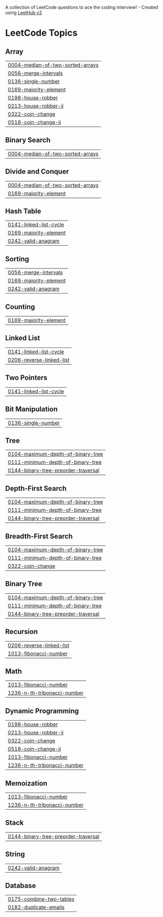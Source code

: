 A collection of LeetCode questions to ace the coding interview! - Created using [LeetHub v2](https://github.com/arunbhardwaj/LeetHub-2.0)
<!---LeetCode Topics Start-->
# LeetCode Topics
## Array
|  |
| ------- |
| [0004-median-of-two-sorted-arrays](https://github.com/notAryan10/Leetcode/tree/master/0004-median-of-two-sorted-arrays) |
| [0056-merge-intervals](https://github.com/notAryan10/Leetcode/tree/master/0056-merge-intervals) |
| [0136-single-number](https://github.com/notAryan10/Leetcode/tree/master/0136-single-number) |
| [0169-majority-element](https://github.com/notAryan10/Leetcode/tree/master/0169-majority-element) |
| [0198-house-robber](https://github.com/notAryan10/Leetcode/tree/master/0198-house-robber) |
| [0213-house-robber-ii](https://github.com/notAryan10/Leetcode/tree/master/0213-house-robber-ii) |
| [0322-coin-change](https://github.com/notAryan10/Leetcode/tree/master/0322-coin-change) |
| [0518-coin-change-ii](https://github.com/notAryan10/Leetcode/tree/master/0518-coin-change-ii) |
## Binary Search
|  |
| ------- |
| [0004-median-of-two-sorted-arrays](https://github.com/notAryan10/Leetcode/tree/master/0004-median-of-two-sorted-arrays) |
## Divide and Conquer
|  |
| ------- |
| [0004-median-of-two-sorted-arrays](https://github.com/notAryan10/Leetcode/tree/master/0004-median-of-two-sorted-arrays) |
| [0169-majority-element](https://github.com/notAryan10/Leetcode/tree/master/0169-majority-element) |
## Hash Table
|  |
| ------- |
| [0141-linked-list-cycle](https://github.com/notAryan10/Leetcode/tree/master/0141-linked-list-cycle) |
| [0169-majority-element](https://github.com/notAryan10/Leetcode/tree/master/0169-majority-element) |
| [0242-valid-anagram](https://github.com/notAryan10/Leetcode/tree/master/0242-valid-anagram) |
## Sorting
|  |
| ------- |
| [0056-merge-intervals](https://github.com/notAryan10/Leetcode/tree/master/0056-merge-intervals) |
| [0169-majority-element](https://github.com/notAryan10/Leetcode/tree/master/0169-majority-element) |
| [0242-valid-anagram](https://github.com/notAryan10/Leetcode/tree/master/0242-valid-anagram) |
## Counting
|  |
| ------- |
| [0169-majority-element](https://github.com/notAryan10/Leetcode/tree/master/0169-majority-element) |
## Linked List
|  |
| ------- |
| [0141-linked-list-cycle](https://github.com/notAryan10/Leetcode/tree/master/0141-linked-list-cycle) |
| [0206-reverse-linked-list](https://github.com/notAryan10/Leetcode/tree/master/0206-reverse-linked-list) |
## Two Pointers
|  |
| ------- |
| [0141-linked-list-cycle](https://github.com/notAryan10/Leetcode/tree/master/0141-linked-list-cycle) |
## Bit Manipulation
|  |
| ------- |
| [0136-single-number](https://github.com/notAryan10/Leetcode/tree/master/0136-single-number) |
## Tree
|  |
| ------- |
| [0104-maximum-depth-of-binary-tree](https://github.com/notAryan10/Leetcode/tree/master/0104-maximum-depth-of-binary-tree) |
| [0111-minimum-depth-of-binary-tree](https://github.com/notAryan10/Leetcode/tree/master/0111-minimum-depth-of-binary-tree) |
| [0144-binary-tree-preorder-traversal](https://github.com/notAryan10/Leetcode/tree/master/0144-binary-tree-preorder-traversal) |
## Depth-First Search
|  |
| ------- |
| [0104-maximum-depth-of-binary-tree](https://github.com/notAryan10/Leetcode/tree/master/0104-maximum-depth-of-binary-tree) |
| [0111-minimum-depth-of-binary-tree](https://github.com/notAryan10/Leetcode/tree/master/0111-minimum-depth-of-binary-tree) |
| [0144-binary-tree-preorder-traversal](https://github.com/notAryan10/Leetcode/tree/master/0144-binary-tree-preorder-traversal) |
## Breadth-First Search
|  |
| ------- |
| [0104-maximum-depth-of-binary-tree](https://github.com/notAryan10/Leetcode/tree/master/0104-maximum-depth-of-binary-tree) |
| [0111-minimum-depth-of-binary-tree](https://github.com/notAryan10/Leetcode/tree/master/0111-minimum-depth-of-binary-tree) |
| [0322-coin-change](https://github.com/notAryan10/Leetcode/tree/master/0322-coin-change) |
## Binary Tree
|  |
| ------- |
| [0104-maximum-depth-of-binary-tree](https://github.com/notAryan10/Leetcode/tree/master/0104-maximum-depth-of-binary-tree) |
| [0111-minimum-depth-of-binary-tree](https://github.com/notAryan10/Leetcode/tree/master/0111-minimum-depth-of-binary-tree) |
| [0144-binary-tree-preorder-traversal](https://github.com/notAryan10/Leetcode/tree/master/0144-binary-tree-preorder-traversal) |
## Recursion
|  |
| ------- |
| [0206-reverse-linked-list](https://github.com/notAryan10/Leetcode/tree/master/0206-reverse-linked-list) |
| [1013-fibonacci-number](https://github.com/notAryan10/Leetcode/tree/master/1013-fibonacci-number) |
## Math
|  |
| ------- |
| [1013-fibonacci-number](https://github.com/notAryan10/Leetcode/tree/master/1013-fibonacci-number) |
| [1236-n-th-tribonacci-number](https://github.com/notAryan10/Leetcode/tree/master/1236-n-th-tribonacci-number) |
## Dynamic Programming
|  |
| ------- |
| [0198-house-robber](https://github.com/notAryan10/Leetcode/tree/master/0198-house-robber) |
| [0213-house-robber-ii](https://github.com/notAryan10/Leetcode/tree/master/0213-house-robber-ii) |
| [0322-coin-change](https://github.com/notAryan10/Leetcode/tree/master/0322-coin-change) |
| [0518-coin-change-ii](https://github.com/notAryan10/Leetcode/tree/master/0518-coin-change-ii) |
| [1013-fibonacci-number](https://github.com/notAryan10/Leetcode/tree/master/1013-fibonacci-number) |
| [1236-n-th-tribonacci-number](https://github.com/notAryan10/Leetcode/tree/master/1236-n-th-tribonacci-number) |
## Memoization
|  |
| ------- |
| [1013-fibonacci-number](https://github.com/notAryan10/Leetcode/tree/master/1013-fibonacci-number) |
| [1236-n-th-tribonacci-number](https://github.com/notAryan10/Leetcode/tree/master/1236-n-th-tribonacci-number) |
## Stack
|  |
| ------- |
| [0144-binary-tree-preorder-traversal](https://github.com/notAryan10/Leetcode/tree/master/0144-binary-tree-preorder-traversal) |
## String
|  |
| ------- |
| [0242-valid-anagram](https://github.com/notAryan10/Leetcode/tree/master/0242-valid-anagram) |
## Database
|  |
| ------- |
| [0175-combine-two-tables](https://github.com/notAryan10/Leetcode/tree/master/0175-combine-two-tables) |
| [0182-duplicate-emails](https://github.com/notAryan10/Leetcode/tree/master/0182-duplicate-emails) |
<!---LeetCode Topics End-->